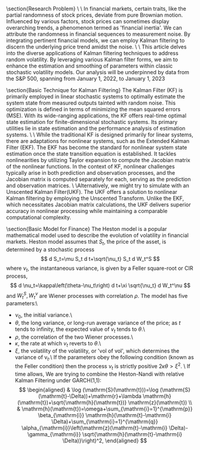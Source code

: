 \section{Research Problem}
\\
\\
In financial markets, certain traits, like the partial randomness of stock prices, deviate from pure Brownian motion. Influenced by various factors, stock prices can sometimes display overarching trends, a phenomenon termed as 'financial inertia'. We can attribute the randomness in financial sequences to measurement noise. By integrating pertinent financial models, we can employ Kalman filtering to discern the underlying price trend amidst the noise.
\\
\\
This article delves into the diverse applications of Kalman filtering techniques to address random volatility. By leveraging various Kalman filter forms, we aim to enhance the estimation and smoothing of parameters within classic stochastic volatility models. Our analysis will be underpinned by data from the S&P 500, spanning from January 1, 2022, to January 1, 2023

\section{Basic Technique for Kalman Filtering}
The Kalman Filter (KF) is primarily employed in linear stochastic systems to optimally estimate the system state from measured outputs tainted with random noise. This optimization is defined in terms of minimizing the mean squared errors (MSE). With its wide-ranging applications, the KF offers real-time optimal state estimation for finite-dimensional stochastic systems. Its primary utilities lie in state estimation and the performance analysis of estimation systems.
\\
\\ While the traditional KF is designed primarily for linear systems, there are adaptations for nonlinear systems, such as the Extended Kalman Filter (EKF). The EKF has become the standard for nonlinear system state estimation once the state transition equation is established. It tackles nonlinearities by utilizing Taylor expansion to compute the Jacobian matrix of the nonlinear functions. In the context of KF, nonlinear challenges typically arise in both prediction and observation processes, and the Jacobian matrix is computed separately for each, serving as the prediction and observation matrices.
\\
\\Alternatively, we might try to simulate with an Unscented Kalman Filter(UKF). The UKF offers a solution to nonlinear Kalman filtering by employing the Unscented Transform. Unlike the EKF, which necessitates Jacobian matrix calculations, the UKF delivers superior accuracy in nonlinear processing while maintaining a comparable computational complexity.

\section{Basic Model for Finance}
The Heston model is a popular mathematical model used to describe the evolution of volatility in financial markets. Heston model assumes that $S_t$, the price of the asset, is determined by a stochastic process
$$
d S_t=\mu S_t d t+\sqrt{\nu_t} S_t d W_t^S
$$
where $\nu_t$, the instantaneous variance, is given by a Feller square-root or CIR process,
$$
d \nu_t=\kappa\left(\theta-\nu_t\right) d t+\xi \sqrt{\nu_t} d W_t^\nu
$$
and $W_t^S, W_t^\nu$ are Wiener processes with correlation $\rho$.
The model has five parameters:\\
- $\nu_0$, the initial variance.\\
- $\theta$, the long variance, or long-run average variance of the price; as $t$ tends to infinity, the expected value of $v_t$ tends to $\theta$.\\
- $\rho$, the correlation of the two Wiener processes.\\
- $\kappa$, the rate at which $v_t$ reverts to $\theta$.\\
- $\xi$, the volatility of the volatility, or 'vol of vol', which determines the variance of $\mathrm{v}_t$.\\
If the parameters obey the following condition (known as the Feller condition) then the process $\nu_t$ is strictly positive $2 \kappa \theta>\xi^2 \text {. }$\\
If time allows,  We are trying to combine the Heston-Nandi with relative Kalman Filtering under GARCH(1,1):
$$
\begin{aligned}
& \log (\mathrm{S}(\mathrm{t}))=\log (\mathrm{S}(\mathrm{t}-\Delta))+\mathrm{r}+\lambda \mathrm{h}(\mathrm{t})+\sqrt{\mathrm{h}(\mathrm{t})} \mathrm{z}(\mathrm{t}) \\
& \mathrm{h}(\mathrm{t})=\omega+\sum_{\mathrm{i}=1}^{\mathrm{p}} \beta_{\mathrm{i}} \mathrm{h}(\mathrm{t}-\mathrm{i} \Delta)+\sum_{\mathrm{i}=1}^{\mathrm{q}} \alpha_{\mathrm{i}}\left(\mathrm{z}(\mathrm{t}-\mathrm{i} \Delta)-\gamma_{\mathrm{i}} \sqrt{\mathrm{h}(\mathrm{t}-\mathrm{i} \Delta)}\right)^2,
\end{aligned}
$$
